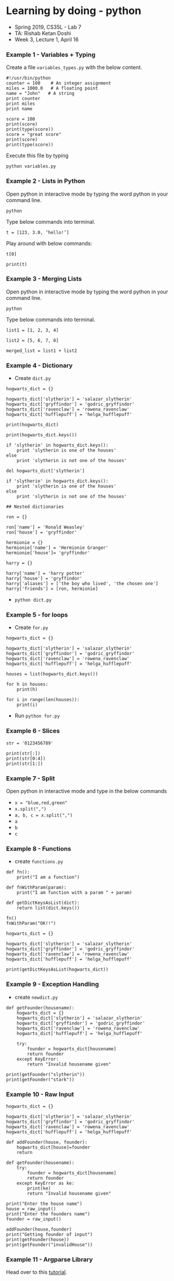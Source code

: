 # Learning by doing - python

* Spring 2019, CS35L - Lab 7
* TA: Rishab Ketan Doshi
* Week 3, Lecture 1, April 16

### Example 1 - Variables + Typing
Create a file `variables_types.py` with the below content.

```
#!/usr/bin/python
counter = 100    # An integer assignment 
miles = 1000.0   # A floating point 
name = "John"   # A string 
print counter 
print miles 
print name

score = 100
print(score)
print(type(score))
score = "great score"
print(score)
print(type(score))

```

Execute this file by typing

```
python variables.py
```

### Example 2 - Lists in Python
Open python in interactive mode by typing the word python in your command line.

``` 
python 
```
Type below commands into terminal.

```
t = [123, 3.0, ‘hello!’]
```

Play around with below commands:

```
t[0]
```

```
print(t)
```

### Example 3 - Merging Lists
Open python in interactive mode by typing the word python in your command line.

``` 
python 
```
Type below commands into terminal.

```
list1 = [1, 2, 3, 4]
```

```
list2 = [5, 6, 7, 8]
```

```
merged_list = list1 + list2
```

### Example 4 - Dictionary

* Create `dict.py`

```
hogwarts_dict = {}

hogwarts_dict['slytherin'] = 'salazar_slytherin'
hogwarts_dict['gryffindor'] = 'godric_gryffindor'
hogwarts_dict['ravenclaw'] = 'rowena_ravenclaw'
hogwarts_dict['hufflepuff'] = 'helga_hufflepuff'

print(hogwarts_dict)

print(hogwarts_dict.keys())

if 'slytherin' in hogwarts_dict.keys():
	print 'slytherin is one of the houses'
else
	print 'slytherin is not one of the houses'
	
del hogwarts_dict['slytherin']

if 'slytherin' in hogwarts_dict.keys():
	print 'slytherin is one of the houses'
else
	print 'slytherin is not one of the houses'

## Nested dictionaries

ron = {}

ron['name'] = 'Ronald Weasley'
ron['house'] = 'gryffindor'

hermionie = {}
hermionie['name'] = 'Hermionie Granger'
hermionie['house']= 'gryffindor'

harry = {}

harry['name'] = 'harry potter'
harry['house'] = 'gryffindor'
harry['aliases'] = ['the boy who lived', 'the chosen one']
harry['friends'] = [ron, hermionie]
```

* `python dict.py`

### Example 5 - for loops

* Create `for.py`

```
hogwarts_dict = {}

hogwarts_dict['slytherin'] = 'salazar_slytherin'
hogwarts_dict['gryffindor'] = 'godric_gryffindor'
hogwarts_dict['ravenclaw'] = 'rowena_ravenclaw'
hogwarts_dict['hufflepuff'] = 'helga_hufflepuff'

houses = list(hogwarts_dict.keys())

for h in houses:
	print(h)
	
for i in range(len(houses)):
	print(i)

```

* Run `python for.py`

### Example 6 - Slices
```
str = '0123456789'

print(str[:])
print(str[0:4])	
print(str[1:])

```

### Example 7 - Split

Open python in interactive mode and type in the below commands

* `x = "blue,red,green"`
* `x.split(",")`
* `a, b, c = x.split(",")`
* `a`
* `b`
* `c`

### Example 8 - Functions

* create `functions.py`

```
def fn():
	print("I am a function")
	
def fnWithParam(param):
	print("I am function with a param " + param)
	
def getDictKeysAsList(dict):
	return list(dict.keys())
	
fn()
fnWithParam("OK!!")

hogwarts_dict = {}

hogwarts_dict['slytherin'] = 'salazar_slytherin'
hogwarts_dict['gryffindor'] = 'godric_gryffindor'
hogwarts_dict['ravenclaw'] = 'rowena_ravenclaw'
hogwarts_dict['hufflepuff'] = 'helga_hufflepuff'

print(getDictKeysAsList(hogwarts_dict))

```

### Example 9 - Exception Handling

* create `newdict.py`

```
def getFounder(housename):
	hogwarts_dict = {}
	hogwarts_dict['slytherin'] = 'salazar_slytherin'
	hogwarts_dict['gryffindor'] = 'godric_gryffindor'
	hogwarts_dict['ravenclaw'] = 'rowena_ravenclaw'
	hogwarts_dict['hufflepuff'] = 'helga_hufflepuff'
	
	try:
		founder = hogwarts_dict[housename]
		return founder
	except KeyError:
		return "Invalid housename given"
	
print(getFounder("slytherin"))
print(getFounder("stark"))

```

### Example 10 - Raw Input

```
hogwarts_dict = {}

hogwarts_dict['slytherin'] = 'salazar_slytherin'
hogwarts_dict['gryffindor'] = 'godric_gryffindor'
hogwarts_dict['ravenclaw'] = 'rowena_ravenclaw'
hogwarts_dict['hufflepuff'] = 'helga_hufflepuff'

def addFounder(house, founder):
	hogwarts_dict[house]=founder
	return

def getFounder(housename):	
	try:
		founder = hogwarts_dict[housename]
		return founder
	except KeyError as ke:
		print(ke)
		return "Invalid housename given"

print("Enter the house name")
house = raw_input()
print("Enter the founders name")
founder = raw_input()

addFounder(house,founder)
print("Getting founder of input")
print(getFounder(house))
print(getFounder("invalidHouse"))

```

### Example 11 - Argparse Library

Head over to this [tutorial](https://www.pythonforbeginners.com/argparse/argparse-tutorial).
